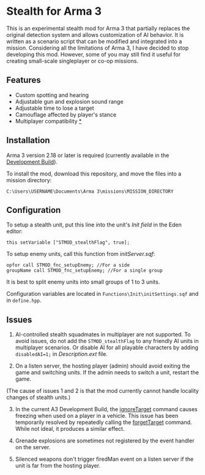 # Stealth for Arma 3
This is an experimental stealth mod for Arma 3 that partially replaces the original detection system and allows customization of AI behavior. It is written as a scenario script that can be modified and integrated into a mission. Considering all the limitations of Arma 3, I have decided to stop developing this mod. However, some of you may still find it useful for creating small-scale singleplayer or co-op missions.

## Features
* Custom spotting and hearing
* Adjustable gun and explosion sound range
* Adjustable time to lose a target
* Camouflage affected by player's stance
* Multiplayer compatibility [*](#issues)

## Installation
Arma 3 version 2.18 or later is required (currently available in the [Development Build](https://dev.arma3.com/dev-branch)).

To install the mod, download this repository, and move the files into a mission directory:

```
C:\Users\USERNAME\Documents\Arma 3\missions\MISSION_DIRECTORY
```

## Configuration
To setup a stealth unit, put this line into the unit's *Init field* in the Eden editor: 

```sqf
this setVariable ["STMOD_stealthFlag", true];
```

To setup enemy units, call this function from *initServer.sqf*:

```sqf
opfor call STMOD_fnc_setupEnemy; //For a side
groupName call STMOD_fnc_setupEnemy; //For a single group
```

It is best to split enemy units into small groups of 1 to 3 units.

Configuration variables are located in `Functions\Init\initSettings.sqf` and in `define.hpp`.

## Issues
1. AI-controlled stealth squadmates in multiplayer are not supported. To avoid issues, do not add the `STMOD_stealthFlag` to any friendly AI units in multiplayer scenarios. Or disable AI for all playable characters by adding `disabledAI=1;` in *Description.ext* file.

2. On a listen server, the hosting player (admin) should avoid exiting the game and switching units. If the admin needs to switch a unit, restart the game.

(The cause of issues 1 and 2 is that the mod currently cannot handle locality changes of stealth units.)

3. In the current A3 Development Build, the [ignoreTarget](https://community.bistudio.com/wiki/ignoreTarget) command causes freezing when used on a player in a vehicle. This issue has been temporarily resolved by repeatedly calling the [forgetTarget](https://community.bistudio.com/wiki/forgetTarget) command. While not ideal,  it produces a similar effect.

4. Grenade explosions are sometimes not registered by the event handler on the server.

5. Silenced weapons don't trigger firedMan event on a listen server if the unit is far from the hosting player.
